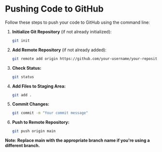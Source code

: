 # Pushing Code to GitHub

Follow these steps to push your code to GitHub using the command line:

1. **Initialize Git Repository** (if not already initialized):
   ```sh
   git init
2. **Add Remote Repository** (if not already added):
   ```sh
   git remote add origin https://github.com/your-username/your-repository.git

4. **Check Status:**
    ```sh
   git status
6. **Add Files to Staging Area:**
    ```sh
   git add .
8. **Commit Changes:**
    ```sh
   git commit -m "Your commit message"
    
10. **Push to Remote Repository:**
     ```sh
    git push origin main

**Note: Replace main with the appropriate branch name if you're using a different branch.**
